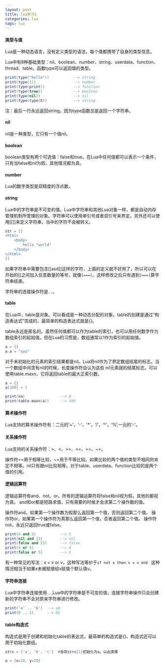 ```yaml
---
layout: post
title: lua学习1
categories: lua
tags: lua
---
```


#### 类型与值

Lua是一种动态语言，没有定义类型的语法，每个值都携带了自身的类型信息。

Lua中有8种基础类型：nil、boolean、number、string、userdata、function、thread、table。函数type可以返回值的类型。

```lua
print(type("hello"))           --> string
print(type(1))                 --> number
print(type(print))             --> function
print(type(true))              --> boolean
print(type(nil))               --> nil
print(type(type(X))            --> string
```

注：最后一行永远返回string。因为type函数总是返回一个字符串。

#### nil

nil是一种类型，它只有一个值nil。

#### boolean

boolean类型有两个可选值：false和true。在Lua中任何值都可以表示一个条件，只有当false和nil为假，其他情况都为真。

#### number

Lua的数字类型是双精度的浮点数。

#### string

Lua中的字符串是不可变的值。Lua中字符串和其他Lua对象一样，都是自动内存管理机制所管理的对象。字符串可以使用单引号或者双引号来界定。另外还可以使用[[]]来定义字符串，当中的字符不会被转义。

```lua
str = [[
<html>
	<body>
    	hello "world"
    </body>
</html>
]]
```

如果字符串中需要包含[[asd]]这样的字符，上面的定义就不好用了，所以可以在开始的[[之间加入任意数量的等号，就像``[===[``。这样修改之后只有遇到``]===]``算字符串结束。

字符串的连接操作符是```..```。

#### table

在Lua中，table是对象。可以看成是一种动态分配的对象。table的创建是通过“构造表达式”完成的，最简单的构造表达式就是{}。

table永远是匿名的。虽然任何值都可以作为table的索引，也可以用任何数字作为数组索引的起始值。但在Lua的习惯是，数组通常以1作为索引的起始值。

```lua
a = {}
a.a = "aaa"
```

对于未初始化的元素的索引结果都是nil。Lua将nil作为了界定数组结尾的标志。当一个数组中间含有nil的时候，长度操作符会认为这些 nil元素就的结尾标志。可以使用table.maxn，它将返回table的最大正索引数。

```lua
a = {}
a[100] = 1

print(#a)                --> 0
print(table.maxn(a))     --> 100
```

#### 算术操作符

Lua支持的算术操作符有：二元的‘+’，‘-’，‘*’，‘/’，‘^’，‘%’,一元的'-'。

#### 关系操作符

Lua支持的关系操作符：>、<、>=、<=、==、~=。

操作符==用于相等比较，~=用于不等比较。如果比较的两个值的类型不相同则肯定不相等。nil只有跟nil比较相等。对于table、userdata、function比较的是两个值的引用。

#### 逻辑运算符

逻辑运算符有and、not、or。所有的逻辑运算符将false和nil视为假，其他的都视为真。
and和or都是短路求值，只有需要的时候才会求第二个操作数的值。

操作符and，如果第一个操作数为假那么返回第一个值，否则返回第二个值。
操作符or，如果第一个操作符为真那么返回第一个值，否者返回第二个值。
操作符not，永远只返回true或false。

```lua
print(4 and 5)           --> 5
print(nil and 13)        --> nil
print(false and 13)      --> false
print(4 or 5)            --> 4
print(false or 5)        --> 5
```

有一种常见的写法：x = x or v，这种写法等价于```if not x then x = v end ``` 这种情况相当于如果x未被赋值给x赋值个默认值v。

#### 字符串连接

Lua中字符串连接使用```..```,Lua中的字符串是不可变的值，连接字符串操作只会创建新的字符串不会对原来字符串进行修改。

```lua
print('a' .. 'b')  --> ab
print(0 .. 1)      --> 01
```

#### table构造式

构造式是用于创建和初始化table的表达式，最简单的构造式是{}。构造式还可以用于初始化数组。

```lua
strs = {'a', 'b', 'c'}  #会将strs[1]初始化为a，以此类推

a = {x=10, y=20}
```

